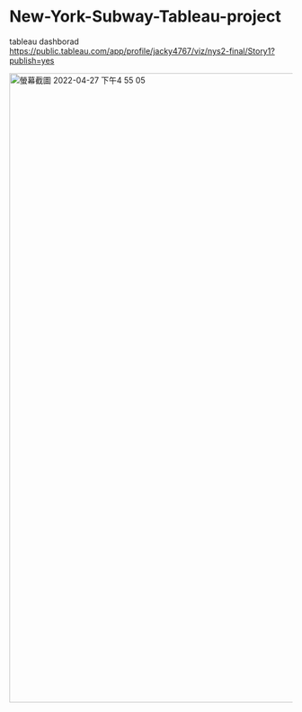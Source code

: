 # New-York-Subway-Tableau-project

tableau dashborad
https://public.tableau.com/app/profile/jacky4767/viz/nys2-final/Story1?publish=yes

<img width="1120" alt="螢幕截圖 2022-04-27 下午4 55 05" src="https://user-images.githubusercontent.com/92150555/165481313-e0c4a241-6ee4-4c2f-97c1-889b423d5cf0.png">
